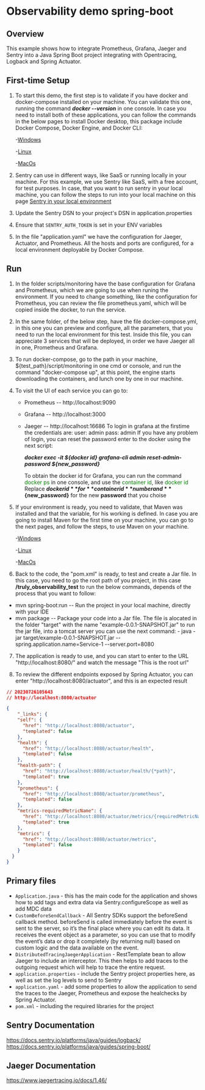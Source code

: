 # Observability demo spring-boot

## Overview

This example shows how to integrate Prometheus, Grafana, Jaeger and Sentry into a Java Spring Boot project
integrating with Opentracing, Logback and Spring Actuator.

## First-time Setup
1. To start this demo, the first step is to validate if you have docker and docker-compose installed on your machine. You can validate this one, running the command  ***docker --version*** in one console. In case you need to install both of these applications, you can follow the commands in the below pages to install Docker desktop, this package include Docker Compose, Docker Engine, and Docker CLI:

    -[Windows](https://docs.docker.com/desktop/install/windows-install/)

    -[Linux](https://docs.docker.com/desktop/install/linux-install/)

    -[MacOs](https://docs.docker.com/desktop/install/mac-install/)

2. Sentry can use in different ways, like SaaS or running locally in your machine. For this example, we use Sentry like SaaS, with a free account, for test purposes. In case, that you want to run sentry in your local machine, you can follow the steps to run into your local machine on this page [Sentry in your local environment](https://theappsguy.dev/setting-up-sentry-self-hosted) 
3. Update the Sentry DSN to your project's DSN in application.properties
4. Ensure that `SENTRY_AUTH_TOKEN` is set in your ENV variables
5. In the file "application.yaml" we have the configuration for Jaeger, Actuator, and Prometheus. All the hosts and ports are configured, for a local environment deployable by Docker Compose. 

## Run
1. In the folder scripts/monitoring have the base configuration for Grafana and Prometheus, which we are going to use when runing the environment. If you need to change something, like the configuration for Prometheus, you can review the file prometheus.yaml, which will be copied inside the docker, to run the service. 

2. In the same folder, of the below step, have the file docker-compose.yml, in this one you can preview and configure, all the parameters, that you need to run the local environment for this test. Inside this file, you can appreciate 3 services that will be deployed, in order we have Jaeger all in one, Prometheus and Grafana. 

3. To run docker-compose, go to the path in your machine, ${test_path}/script/monitoring in one cmd or console, and run the command "docker-compose up", at this point, the engine starts downloading the containers, and lunch one by one in our machine. 

4. To visit the UI of each service you can go to:
    - Prometheus --   http://localhost:9090
    - Grafana   --    http://localhost:3000
    - Jaeger    --    http://localhost:16686
    To login in grafana at the firstime the credentials are:
        user: admin
        pass: admin
    If you have any problem of login, you can reset the password enter to the docker using the next script:

        ***docker exec -it ${docker id}  grafana-cli admin reset-admin-password ${new_password}***
        
        To obtain the docker id for Grafana, you can run the command <span style="color: green;">docker ps</span> in one console, and use the <span style="color: green;">container id</span>, like <span style="color: green;">docker id</span>
        Replace **${docker id}** for **container id** number and **${new_password}** for the new **password** that you choise

5. If your environment is ready, you need to validate, that Maven was installed and that the variable, for his working is defined. In case you are going to install Maven for the first time on your machine, you can go to the next pages, and follow the steps, to use Maven on your machine.

    -[Windows](https://phoenixnap.com/kb/install-maven-windows) 

    -[Linux](https://www.digitalocean.com/community/tutorials/install-maven-linux-ubuntu) 

    -[MacOs](https://formulae.brew.sh/formula/maven) 

6. Back to the code, the "pom.xml" is ready, to test and create a Jar file. In this case, you need to go the root path of you project, in this case **/truly_observability_test** to run the below commands, depends of the process that you want to follow:
 - mvn spring-boot:run  -- Run the project in your local machine, directly with your IDE
 - mvn package          -- Package your code into a Jar file. 
    The file is alocated in the folder "target" with the name "example-0.0.1-SNAPSHOT.jar"
    to run the jar file, into a tomcat server you can use the next command:
        - java -jar target/example-0.0.1-SNAPSHOT.jar --spring.application.name=Service-1 --server.port=8080
        
7. The application is ready to use, and you can start to enter to the URL "http://localhost:8080/" and watch the message "This is the root url"

8. To review the different endpoints exposed by Spring Actuator, you can enter "http://localhost:8080/actuator", and this is an expected result 

```json
// 20230726105643
// http://localhost:8080/actuator

{
    "_links": {
    "self": {
      "href": "http://localhost:8080/actuator",
      "templated": false
    },
    "health": {
      "href": "http://localhost:8080/actuator/health",
      "templated": false
    },
    "health-path": {
      "href": "http://localhost:8080/actuator/health/{*path}",
      "templated": true
    },
    "prometheus": {
      "href": "http://localhost:8080/actuator/prometheus",
      "templated": false
    },
    "metrics-requiredMetricName": {
      "href": "http://localhost:8080/actuator/metrics/{requiredMetricName}",
      "templated": true
    },
    "metrics": {
      "href": "http://localhost:8080/actuator/metrics",
      "templated": false
    }
  }
}
```


## Primary files
* `Application.java` - this has the main code for the application and shows
how to add tags and extra data via Sentry.configureScope as well as add
MDC data
* `CustomBeforeSendCallback` - All Sentry SDKs support the beforeSend callback method. beforeSend is called immediately before the event is sent to the server, so it’s the final place where you can edit its data. It receives the event object as a parameter, so you can use that to modify the event’s data or drop it completely (by returning null) based on custom logic and the data available on the event.
* `DistributedTracingJaegerApplication` - RestTemplate bean to allow Jaeger to include an interceptor. This then helps to add traces to the outgoing request which will help to trace the entire request. 
* `application.properties` - include the Sentry project properties here, as well
as set the log levels to send to Sentry
* `application.yaml` - add some properties to allow the application to send the traces to the Jaeger, Prometheus and expose the healchecks by Spring Actuator.
* `pom.xml` - including the required libraries for the project

## Sentry Documentation
https://docs.sentry.io/platforms/java/guides/logback/
https://docs.sentry.io/platforms/java/guides/spring-boot/

## Jaeger Documentation
https://www.jaegertracing.io/docs/1.46/